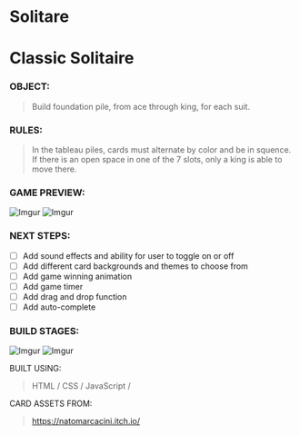 # Solitare

# Classic Solitaire




### OBJECT:
>Build foundation pile, from ace through king, for each suit.
### RULES:
>In the tableau piles, cards must alternate by color and be in squence. If there is an open space in one of the 7 slots, only a king is able to move there.

### GAME PREVIEW:
![Imgur](https://i.imgur.com/z7K1dBQ.png)
![Imgur](https://i.imgur.com/hWzEs8W.png)


### NEXT STEPS:
- [ ] Add sound effects and ability for user to toggle on or off
- [ ] Add different card backgrounds and themes to choose from
- [ ] Add game winning animation
- [ ] Add game timer
- [ ] Add drag and drop function
- [ ] Add auto-complete

### BUILD STAGES:
![Imgur](https://i.imgur.com/PgvCWwr.jpg)
![Imgur](https://i.imgur.com/3IuxYu8.png)

BUILT USING:
>HTML / 
>CSS / 
>JavaScript /

CARD ASSETS FROM:
>https://natomarcacini.itch.io/
